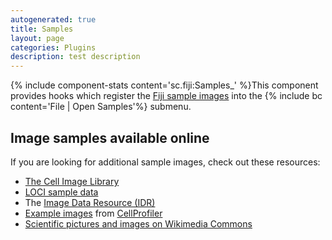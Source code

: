 ```yaml
---
autogenerated: true
title: Samples
layout: page
categories: Plugins
description: test description
---
```


{% include component-stats content='sc.fiji:Samples\_' %}This component provides hooks which register the [Fiji sample images](https://samples.fiji.sc/) into the {% include bc content='File | Open Samples'%} submenu.

Image samples available online
------------------------------

If you are looking for additional sample images, check out these resources:

-   [The Cell Image Library](http://www.cellimagelibrary.org/)
-   [LOCI sample data](http://loci.wisc.edu/software/sample-data)
-   The [Image Data Resource (IDR)](http://idr.openmicroscopy.org/about/)
-   [Example images](http://cellprofiler.org/examples/) from [CellProfiler](/software/cellprofiler)
-   [Scientific pictures and images on Wikimedia Commons](https://commons.wikimedia.org/wiki/Category:Scientific_pictures_and_images)


